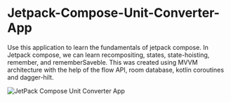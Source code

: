 # Jetpack-Compose-Unit-Converter-App

Use this application to learn the fundamentals of jetpack compose. In Jetpack compose, we can learn recompositing, states, state-hoisting, remember, and rememberSaveble. This was created using MVVM architecture with the help of the flow API, room database, kotlin coroutines and dagger-hilt.


![JetPack Compose Unit Converter App](https://user-images.githubusercontent.com/28884625/212466648-c78a31f3-8c57-44c4-9b08-dffbba325267.png)

